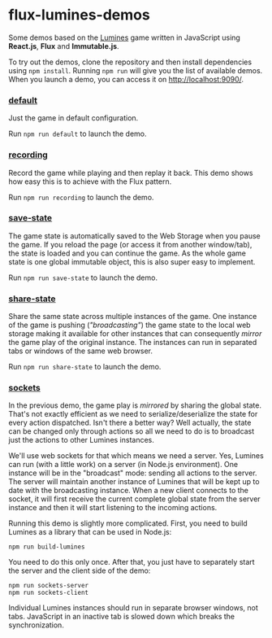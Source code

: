 # flux-lumines-demos

Some demos based on the [Lumines](https://github.com/tobice/flux-lumines) game written in 
JavaScript using **React.js**, **Flux** and **Immutable.js**.

To try out the demos, clone the repository and then install dependencies using `npm install`. 
Running `npm run` will give you the list of available demos. When you launch a demo, you can access 
it on [http://localhost:9090/](http://localhost:9090/).

### [default](./default) 
Just the game in default configuration.

Run `npm run default` to launch the demo.

### [recording](./recording) 
Record the game while playing and then replay it back. This demo shows how easy this is to 
achieve with the Flux pattern.

Run `npm run recording` to launch the demo.

### [save-state](./save-state) 
The game state is automatically saved to the Web Storage when you pause the game. If you 
reload the page (or access it from another window/tab), the state is loaded and you can 
continue the game. As the whole game state is one global immutable object, this is also 
super easy to implement.

Run `npm run save-state` to launch the demo.

### [share-state](./share-state) 
Share the same state across multiple instances of the game. One instance of the game is pushing
(*"broadcasting"*) the game state to the local web storage making it available for other instances 
that can consequently *mirror* the game play of the original instance. The instances can run in 
separated tabs or windows of the same web browser.

Run `npm run share-state` to launch the demo.

### [sockets](./sockets) 
In the previous demo, the game play is *mirrored* by sharing the global state. That's not exactly
efficient as we need to serialize/deserialize the state for every action dispatched. Isn't there 
a better way? Well actually, the state can be changed only through actions so all we need to do 
is to broadcast just the actions to other Lumines instances.

We'll use web sockets for that which means we need a server. Yes, Lumines can run (with a little 
work) on a server (in Node.js environment). One instance will be in the "broadcast" mode: sending
all actions to the server. The server will maintain another instance of Lumines that will be kept
up to date with the broadcasting instance. When a new client connects to the socket, it will 
first receive the current complete global state from the server instance and then it will start 
listening to the incoming actions.

Running this demo is slightly more complicated. First, you need to build Lumines as a library 
that can be used in Node.js:

```
npm run build-lumines
```

You need to do this only once. After that, you just have to separately start the server and the 
client side of the demo:

```
npm run sockets-server
npm run sockets-client
```

Individual Lumines instances should run in separate browser windows, not tabs. JavaScript 
in an inactive tab is slowed down which breaks the synchronization.

